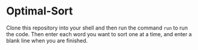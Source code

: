 # Optimal-Sort

Clone this repository into your shell and then run the command `run` to run the code. Then enter each word you want to sort one at a time, and enter a blank line when you are finished.
